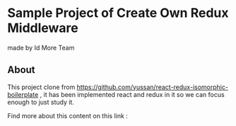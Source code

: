 # Sample Project of Create Own Redux Middleware
made by Id More Team

## About 
This project clone from https://github.com/yussan/react-redux-isomorphic-boilerplate , it has been implemented react and redux in it so we can focus enough to just study it.

Find more about this content on this link : 


